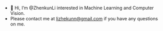 - 👋 Hi, I’m @ZhenkunLi interested in Machine Learning and Computer Vision.  
- Please contact me at lizhekunn@gmail.com if you have any questions on me.

